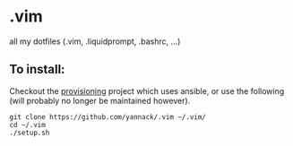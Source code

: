.vim
====

all my dotfiles (.vim, .liquidprompt, .bashrc, ...)

To install: 
-----------

Checkout the [provisioning](https://github.com/yannack/provisioning) project
which uses ansible, or use the following (will probably no longer be maintained
however).

```
git clone https://github.com/yannack/.vim ~/.vim/
cd ~/.vim
./setup.sh
```
